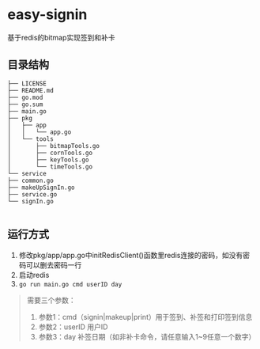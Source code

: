 # easy-signin
基于redis的bitmap实现签到和补卡

## 目录结构
```
├── LICENSE
├── README.md
├── go.mod
├── go.sum
├── main.go
├── pkg
│   ├── app
│   │   └── app.go
│   └── tools
│       ├── bitmapTools.go
│       ├── cornTools.go
│       ├── keyTools.go
│       └── timeTools.go
└── service
├── common.go
├── makeUpSignIn.go
├── service.go
└── signIn.go


```

## 运行方式
1. 修改pkg/app/app.go中initRedisClient()函数里redis连接的密码，如没有密码可以删去密码一行
2. 启动redis 
3. `go run main.go cmd userID day`
> 需要三个参数：
> 1. 参数1：cmd（signin|makeup|print）用于签到、补签和打印签到信息
> 2. 参数2：userID 用户ID
> 3. 参数3：day 补签日期（如非补卡命令，请任意输入1~9任意一个数字）
  

